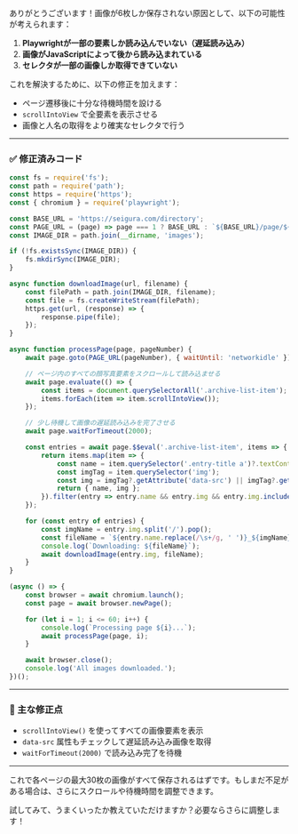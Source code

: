 ありがとうございます！画像が6枚しか保存されない原因として、以下の可能性が考えられます：

1. **Playwrightが一部の要素しか読み込んでいない（遅延読み込み）**
2. **画像がJavaScriptによって後から読み込まれている**
3. **セレクタが一部の画像しか取得できていない**

これを解決するために、以下の修正を加えます：

- ページ遷移後に十分な待機時間を設ける
- `scrollIntoView` で全要素を表示させる
- 画像と人名の取得をより確実なセレクタで行う

---

### ✅ 修正済みコード

```javascript
const fs = require('fs');
const path = require('path');
const https = require('https');
const { chromium } = require('playwright');

const BASE_URL = 'https://seigura.com/directory';
const PAGE_URL = (page) => page === 1 ? BASE_URL : `${BASE_URL}/page/${page}/`;
const IMAGE_DIR = path.join(__dirname, 'images');

if (!fs.existsSync(IMAGE_DIR)) {
    fs.mkdirSync(IMAGE_DIR);
}

async function downloadImage(url, filename) {
    const filePath = path.join(IMAGE_DIR, filename);
    const file = fs.createWriteStream(filePath);
    https.get(url, (response) => {
        response.pipe(file);
    });
}

async function processPage(page, pageNumber) {
    await page.goto(PAGE_URL(pageNumber), { waitUntil: 'networkidle' });

    // ページ内のすべての顔写真要素をスクロールして読み込ませる
    await page.evaluate(() => {
        const items = document.querySelectorAll('.archive-list-item');
        items.forEach(item => item.scrollIntoView());
    });

    // 少し待機して画像の遅延読み込みを完了させる
    await page.waitForTimeout(2000);

    const entries = await page.$$eval('.archive-list-item', items => {
        return items.map(item => {
            const name = item.querySelector('.entry-title a')?.textContent?.trim();
            const imgTag = item.querySelector('img');
            const img = imgTag?.getAttribute('data-src') || imgTag?.getAttribute('src');
            return { name, img };
        }).filter(entry => entry.name && entry.img && entry.img.includes('wp-content/uploads'));
    });

    for (const entry of entries) {
        const imgName = entry.img.split('/').pop();
        const fileName = `${entry.name.replace(/\s+/g, ' ')}_${imgName}`;
        console.log(`Downloading: ${fileName}`);
        await downloadImage(entry.img, fileName);
    }
}

(async () => {
    const browser = await chromium.launch();
    const page = await browser.newPage();

    for (let i = 1; i <= 60; i++) {
        console.log(`Processing page ${i}...`);
        await processPage(page, i);
    }

    await browser.close();
    console.log('All images downloaded.');
})();
```

---

### 🔧 主な修正点

- `scrollIntoView()` を使ってすべての画像要素を表示
- `data-src` 属性もチェックして遅延読み込み画像を取得
- `waitForTimeout(2000)` で読み込み完了を待機

---

これで各ページの最大30枚の画像がすべて保存されるはずです。もしまだ不足がある場合は、さらにスクロールや待機時間を調整できます。

試してみて、うまくいったか教えていただけますか？必要ならさらに調整します！